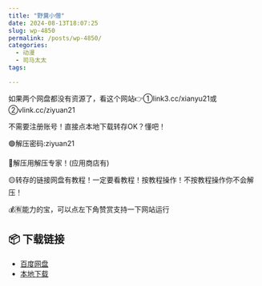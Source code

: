 ```yaml
---
title: "野糞小僧"
date: 2024-08-13T18:07:25
slug: wp-4850
permalink: /posts/wp-4850/
categories:
  - 动漫
  - 司马太太
tags:

---
```


如果两个网盘都没有资源了，看这个网站👉①link3.cc/xianyu21或②vlink.cc/ziyuan21

不需要注册账号！直接点本地下载转存OK？懂吧！

🟢解压密码:ziyuan21

🔵解压用解压专家！(应用商店有)

🟡转存的链接网盘有教程！一定要看教程！按教程操作！不按教程操作你不会解压！

💰🈶能力的宝，可以点左下角赞赏支持一下网站运行

## 📦 下载链接
- [百度网盘](https://blziyuan21.com/pay-download/4850?key=40bd78436d&down_id=0)
- [本地下载](https://blziyuan21.com/pay-download/4850?key=40bd78436d&down_id=1)

